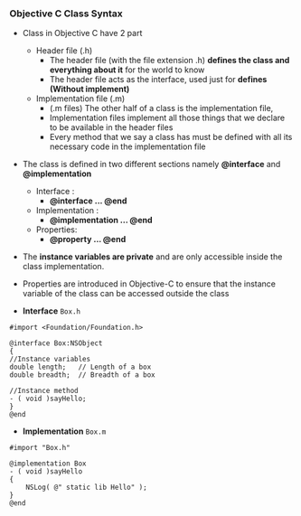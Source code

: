 ### Objective C Class Syntax
* Class in Objective C have 2 part
  * Header file (.h)
    * The header file (with the file extension .h) **defines the class and everything about it** for the world to know
    * The header file acts as the interface, used just for **defines (Without implement)**
  * Implementation file (.m)
    * (.m files) The other half of a class is the implementation file,
    * Implementation files implement all those things that we declare to be available in the header files
    * Every method that we say a class has must be defined with all its necessary code in the implementation file

* The class is defined in two different sections namely **@interface** and **@implementation**
  * Interface : 
    * **@interface ...  @end**
  * Implementation : 
    * **@implementation ... @end**
  * Properties: 
    * **@property ... @end**
 
* The **instance variables are private** and are only accessible inside the class implementation.
* Properties are introduced in Objective-C to ensure that the instance variable of the class can be accessed outside the class


* **Interface** `Box.h`
```objc
#import <Foundation/Foundation.h>

@interface Box:NSObject
{
//Instance variables
double length;   // Length of a box
double breadth;  // Breadth of a box

//Instance method
- ( void )sayHello;
}
@end
```

* **Implementation** `Box.m`

```objc
#import "Box.h"

@implementation Box
- ( void )sayHello
{
    NSLog( @" static lib Hello" );
}
@end
```
